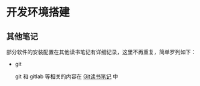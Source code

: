 # 开发环境搭建



## 其他笔记

部分软件的安装配置在其他读书笔记有详细记录，这里不再重复，简单罗列如下：

- git

	git 和 gitlab 等相关的内容在 [Git读书笔记](https://skyao.gitbooks.io/leaning-git/) 中
